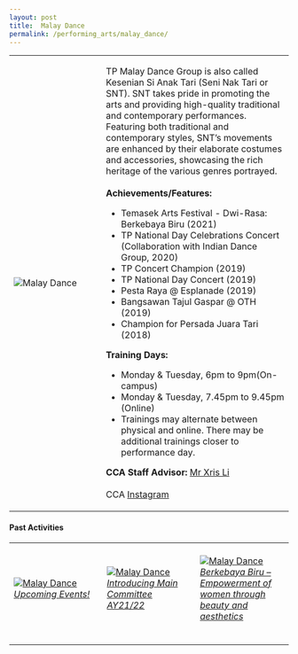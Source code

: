 ```yaml
---
layout: post
title:  Malay Dance
permalink: /performing_arts/malay_dance/
---
```


<div>
<table>
    <tr>
        <td style="width:33%"><image src="{{site.baseurl}}/images/CCA_malay_dance.jpg" style="display:block;margin-left:auto;margin-right:auto;" alt="Malay Dance"></image></td>
        <td>
            <p>
                TP Malay Dance Group is also called Kesenian Si Anak Tari (Seni Nak Tari or SNT). SNT takes pride in promoting the arts and providing high-quality traditional and contemporary performances. Featuring both traditional and contemporary styles, SNT’s movements are enhanced by their elaborate costumes and accessories, showcasing the rich heritage of the various genres portrayed.<br>
                <br>
                <b>Achievements/Features:</b><br>
                <ul>
                    <li>Temasek Arts Festival - Dwi-Rasa: Berkebaya Biru (2021)</li>
                    <li>TP National Day Celebrations Concert (Collaboration with Indian Dance Group, 2020)</li>
                    <li>TP Concert Champion (2019)</li>
                    <li>TP National Day Concert (2019)</li>
                    <li>Pesta Raya @ Esplanade (2019)</li>
                    <li>Bangsawan Tajul Gaspar @ OTH (2019)</li>
                    <li>Champion for Persada Juara Tari (2018)</li>
                </ul>
            </p>
            <p>
                <b>Training Days:</b><br>
                <ul>
                    <li>Monday & Tuesday, 6pm to 9pm(On-campus)</li>
                    <li>Monday & Tuesday, 7.45pm to 9.45pm (Online)</li>
                    <li>Trainings may alternate between physical and online. There may be additional trainings closer to performance day.</li>
                </ul>
            </p>
            <p>
                <b>CCA Staff Advisor:</b> <a href="mailto:chrislee@tp.edu.sg">Mr Xris Li</a><br>
                <br>
                CCA <a href="https://www.instagram.com/keseniansianaktari">Instagram</a>
            </p>
        </td>
    </tr>
</table>
</div>

#### Past Activities

<table>
    <tr>
        <td style="width:33%"><br>
            <a href="https://www.instagram.com/p/CN9ExjdhQGV/">
                <image src="{{site.baseurl}}/images/CCA-md-ig4.png" style="display:block;margin-left:auto;margin-right:auto;" alt="Malay Dance">
                <h6 style="margin-top:0%">Upcoming Events!</h6>
                </image>
            </a>
        </td>
        <td style="width:33%"><br>
            <a href="https://www.instagram.com/p/CN1U0EbBM3w/">
                <image src="{{site.baseurl}}/images/CCA-md-ig5.png" style="display:block;margin-left:auto;margin-right:auto;" alt="Malay Dance">
                <h6 style="margin-top:0%">Introducing Main Committee AY21/22</h6>
                </image>
            </a>
        </td>
        <td style="width:33%"><br>
            <a href="https://www.instagram.com/p/CNor_Fkh9nz/">
                <image src="{{site.baseurl}}/images/CCA-md-ig6.png" style="display:block;margin-left:auto;margin-right:auto;" alt="Malay Dance">
                <h6 style="margin-top:0%">Berkebaya Biru – Empowerment of women through beauty and aesthetics</h6>    
                </image>
            </a>
        </td>
    </tr>
</table>

